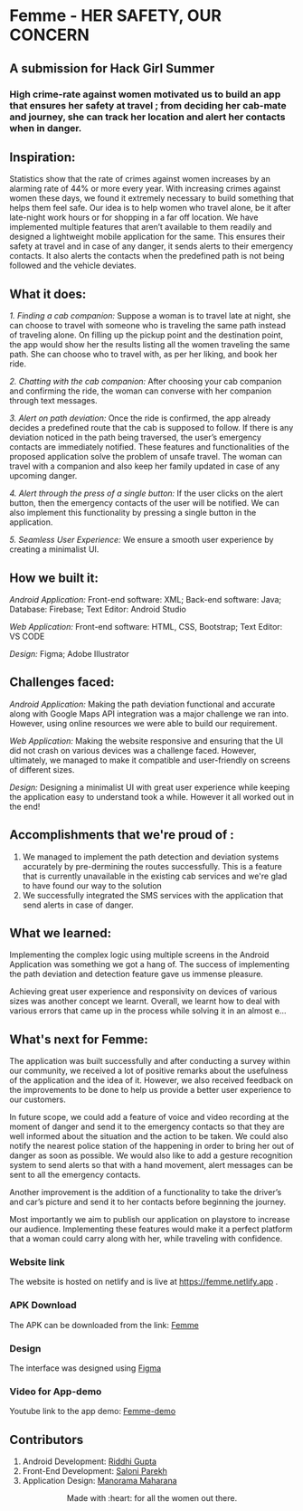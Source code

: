 # Femme - HER SAFETY, OUR CONCERN
## A submission for Hack Girl Summer

### High crime-rate against women motivated us to build an app that ensures her safety at travel ; from deciding her cab-mate and journey, she can track her location and alert her contacts when in danger.

## Inspiration:

Statistics show that the rate of crimes against women increases by an alarming rate of 44% or more every year. With increasing crimes against women these days, we found it extremely necessary to build something that helps them feel safe. 
Our idea is to help women who travel alone, be it after late-night work hours or for shopping in a far off location. We have implemented multiple features that aren’t available to them readily and designed a lightweight mobile application for the same. 
This ensures their safety at travel and in case of any danger, it sends alerts to their emergency contacts. It also alerts the contacts when the predefined path is not being followed and the vehicle deviates.   

## What it does:

*1. Finding a cab companion:*
Suppose a woman is to travel late at night, she can choose to travel with someone who is traveling the same path instead of traveling alone. On filling up the pickup point and the destination point, the app would show her the results listing all the women traveling the same path. She can choose who to travel with, as per her liking, and book her ride.
 
*2. Chatting with the cab companion:* 
After choosing your cab companion and confirming the ride, the woman can converse with her companion through text messages. 

*3. Alert on path deviation:*
Once the ride is confirmed, the app already decides a predefined route that the cab is supposed to follow. If there is any deviation noticed in the path being traversed, the user’s emergency contacts are immediately notified. These features and functionalities of the proposed application solve the problem of unsafe travel. 
The woman can travel with a companion and also keep her family updated in case of any upcoming danger. 

*4. Alert through the press of a single button:* 
If the user clicks on the alert button, then the emergency contacts of the user will be notified. We can also implement this functionality by pressing a single button in the application.

*5. Seamless User Experience:*
We ensure a smooth user experience by creating a minimalist UI.

## How we built it: 

*Android Application:*
Front-end software: XML;
Back-end software: Java;
Database: Firebase;
Text Editor: Android Studio

*Web Application:*
Front-end software: HTML, CSS, Bootstrap;
Text Editor: VS CODE

*Design:*
Figma;
Adobe Illustrator

## Challenges faced:

*Android Application:*
Making the path deviation functional and accurate along with Google Maps API integration was a major challenge we ran into. However, using online resources we were able to build our requirement.

*Web Application:*
Making the website responsive and ensuring that the UI did not crash on various devices was a challenge faced. However, ultimately, we managed to make it compatible and user-friendly on screens of different sizes.

*Design:*
Designing a minimalist UI with great user experience while keeping the application easy to understand took a while. However it all worked out in the end!

## Accomplishments that we're proud of :

1. We managed to implement the path detection and deviation systems accurately by pre-dermining the routes successfully. This is a feature that is currently unavailable in the existing cab services and we're glad to have found our way to the solution 
2. We successfully integrated the SMS services with the application that send alerts  in case of danger.

## What we learned:

Implementing the complex logic using multiple screens in the Android Application was something we got a hang of. The success of implementing the path deviation and detection feature gave us immense pleasure. 

Achieving great user experience and responsivity on devices of various sizes was another concept we learnt. 
Overall, we learnt how to deal with various errors that came up in the process while solving it in an almost e…

## What's next for Femme: 

The application was built successfully and after conducting a survey within our community, we received a lot of positive remarks about the usefulness of the application and the idea of it. However, we also received feedback on the improvements to be done to help us provide a better user experience to our customers.

In future scope, we could add a feature of voice and video recording at the moment of danger and send it to the emergency contacts so that they are well informed about the situation and the action to be taken. We could also notify the nearest police station of the happening in order to bring her out of danger as soon as possible. 
We would also like to add a gesture recognition system to send alerts so that with a hand movement, alert messages can be sent to all the emergency contacts.

Another improvement is the addition of a functionality to take the driver’s and car’s picture and send it to her contacts before beginning the journey. 

Most importantly we aim to publish our application on playstore to increase our audience. Implementing these features would make it a perfect platform that a woman could carry along with her, while traveling with confidence. 


### Website link

The website is hosted on netlify and is live at https://femme.netlify.app .

### APK Download

The APK can be downloaded from the link: [Femme](https://drive.google.com/file/d/1WVjOJDfmBVjnYa_Ad8nKL-NsC34zmoeX/view?usp=sharing)

### Design

The interface was designed using [Figma](https://www.figma.com/file/3Z2pPD4J2dLM3xUZPXfRh5/FEMME?node-id=0%3A1)

### Video for App-demo

Youtube link to the app demo: [Femme-demo](https://youtu.be/7cx0F3dOkUU)

## Contributors

1. Android Development: [Riddhi Gupta](http://github.com/RiddhiGupta5)
2. Front-End Development: [Saloni Parekh](http://github.com/saloni0104)
3. Application Design: [Manorama Maharana](http://github.com/Manorama09)

<p align="center">
	Made with :heart: for all the women out there.
</p>



